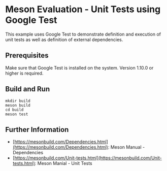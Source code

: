 # Meson Evaluation - Unit Tests using Google Test

This example uses Google Test to demonstrate definition and execution of unit tests as well as definition of external dependencies.

## Prerequisites

Make sure that Google Test is installed on the system. Version 1.10.0 or higher is required.

## Build and Run

    mkdir build
    meson build
    cd build
    meson test

## Further Information

*   [https://mesonbuild.com/Dependencies.html](https://mesonbuild.com/Dependencies.html): Meson Manual - Dependencies
*   [https://mesonbuild.com/Unit-tests.html](https://mesonbuild.com/Unit-tests.html): Meson Manial - Unit Tests